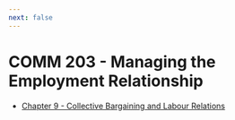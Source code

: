 ```yaml
---
next: false
---
```


# COMM 203 - Managing the Employment Relationship

* [Chapter 9 - Collective Bargaining and Labour Relations](./09-collective-bargaining/)